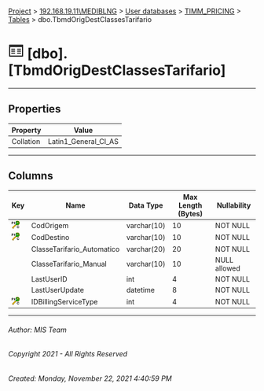 #### 

[Project](../../../../index.md) > [192.168.19.11\\MEDIBLNG](../../../index.md) > [User databases](../../index.md) > [TIMM_PRICING](../index.md) > [Tables](Tables.md) > dbo.TbmdOrigDestClassesTarifario

# ![Tables](../../../../Images/Table32.png) [dbo].[TbmdOrigDestClassesTarifario]

---

## <a name="#properties"></a>Properties

| Property | Value |
|---|---|
| Collation | Latin1_General_CI_AS |


---

## <a name="#columns"></a>Columns

| Key | Name | Data Type | Max Length (Bytes) | Nullability |
|---|---|---|---|---|
| [![Cluster Primary Key PK_TbmdOrigDestClassesTarifario: CodOrigem\CodDestino\IDBillingServiceType](../../../../Images/pkcluster.png)](#indexes) | CodOrigem | varchar(10) | 10 | NOT NULL |
| [![Cluster Primary Key PK_TbmdOrigDestClassesTarifario: CodOrigem\CodDestino\IDBillingServiceType](../../../../Images/pkcluster.png)](#indexes) | CodDestino | varchar(10) | 10 | NOT NULL |
|  | ClasseTarifario_Automatico | varchar(20) | 20 | NOT NULL |
|  | ClasseTarifario_Manual | varchar(10) | 10 | NULL allowed |
|  | LastUserID | int | 4 | NOT NULL |
|  | LastUserUpdate | datetime | 8 | NOT NULL |
| [![Cluster Primary Key PK_TbmdOrigDestClassesTarifario: CodOrigem\CodDestino\IDBillingServiceType](../../../../Images/pkcluster.png)](#indexes) | IDBillingServiceType | int | 4 | NOT NULL |


---

###### Author:  MIS Team

###### Copyright 2021 - All Rights Reserved

###### Created: Monday, November 22, 2021 4:40:59 PM

